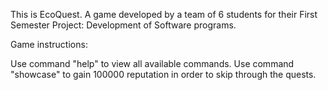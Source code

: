 This is EcoQuest.
A game developed by a team of 6 students for their First Semester Project: Development of Software programs.

Game instructions:

Use command "help" to view all available commands.
Use command "showcase" to gain 100000 reputation in order to skip through the quests.
